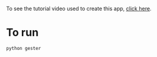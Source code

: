 To see the tutorial video used to create this app, [click here](https://www.youtube.com/watch?v=CKmAZss-T5Y).

# To run
```
python gester
```